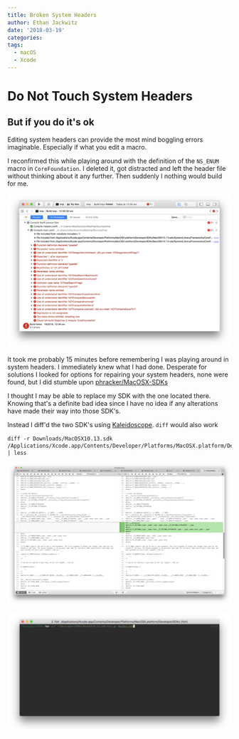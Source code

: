 ```yaml
---
title: Broken System Headers
author: Ethan Jackwitz
date: '2018-03-19'
categories:
tags:
  - macOS
  - Xcode
---
```


# Do Not Touch System Headers

## But if you do it's ok

Editing system headers can provide the most mind boggling errors imaginable. Especially if what you edit a macro.

I reconfirmed this while playing around with the definition of the `NS_ENUM` macro in `CoreFoundation`. I deleted it, got distracted and left the header file without thinking about it any further. Then suddenly I nothing would build for me.

![Lots of errors](/img/SystemHeadersErrors.png)

It took me probably 15 minutes before remembering I was playing around in system headers. I immediately knew what I had done. Desperate for solutions I looked for options for repairing your system headers, none were found, but I did stumble upon [phracker/MacOSX-SDKs](github.com/phracker/MacOSX-SDKs)

I thought I may be able to replace my SDK with the one located there. Knowing that's a definite bad idea since I have no idea if any alterations have made their way into those SDK's.

Instead I diff'd the two SDK's using [Kaleidoscope](kaleidoscopeapp.com). `diff` would also work

    diff -r Downloads/MacOSX10.13.sdk /Applications/Xcode.app/Contents/Developer/Platforms/MacOSX.platform/Developer/SDKs/MacOSX10.13.sdk | less

![5 line diff's can be the source of hours of potential pain](/img/SystemHeadersDiff.png)

![Just for the future](/img/SystemHeadersFuture.png)

